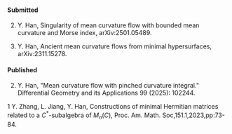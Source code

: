 #### Submitted
2. Y. Han, Singularity of mean curvature flow with bounded mean curvature and Morse index, arXiv:2501.05489.

1. Y. Han, Ancient mean curvature flows from minimal hypersurfaces, arXiv:2311.15278.

#### Published
2. Y. Han,  "Mean curvature flow with pinched curvature integral." Differential Geometry and its Applications 99 (2025): 102244.

1	Y. Zhang, L. Jiang, Y. Han, Constructions of minimal Hermitian matrices related to a $C^*$-subalgebra of $M_n(C)$, Proc. Am. Math. Soc,151.1,2023,pp:73-84.	

